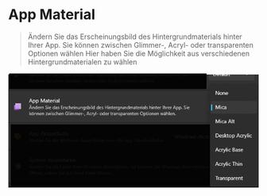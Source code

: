 # App Material

>Ändern Sie das Erscheinungsbild des Hintergrundmaterials hinter Ihrer App. Sie können zwischen Glimmer-, Acryl- oder transparenten Optionen wählen
>Hier haben Sie die Möglichkeit aus verschiedenen Hintergrundmaterialen zu wählen

![image](/LiftDataManager/Docs/HelpImages/image103.png)  

[//]: # (Tags: App Material | Hintergrund | Mica | Mica Alt | Desktop Acrylic | Acrylic Base | Acrylic Thin | Transparent)  
